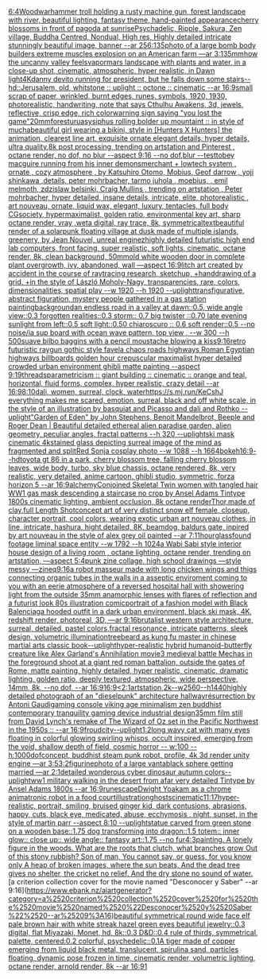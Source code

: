 [6:4](https://www.ebank.nz/aiartgenerator?category=6%3A4)[Wood](https://www.ebank.nz/aiartgenerator?category=Wood)[warhammer troll holding a rusty machine gun, forest landscape with river, beautiful lighting, fantasy theme, hand-painted appearance](https://www.ebank.nz/aiartgenerator?category=warhammer%2520troll%2520holding%2520a%2520rusty%2520machine%2520gun%2C%2520forest%2520landscape%2520with%2520river%2C%2520beautiful%2520lighting%2C%2520fantasy%2520theme%2C%2520hand-painted%2520appearance)[cherry blossoms in front of pagoda at sunrise](https://www.ebank.nz/aiartgenerator?category=cherry%2520blossoms%2520in%2520front%2520of%2520pagoda%2520at%2520sunrise)[Psychadelic, Ripple, Sakura, Zen village, Buddha Centred, Nondual, High res, Highly detailed intricate stunningly beautiful image, banner  --ar 256:135](https://www.ebank.nz/aiartgenerator?category=Psychadelic%2C%2520Ripple%2C%2520Sakura%2C%2520Zen%2520village%2C%2520Buddha%2520Centred%2C%2520Nondual%2C%2520High%2520res%2C%2520Highly%2520detailed%2520intricate%2520stunningly%2520beautiful%2520image%2C%2520banner%2520%2520--ar%2520256%3A135)[photo of a large bomb body builders extreme muscles explosion on an American farm —ar 3:1](https://www.ebank.nz/aiartgenerator?category=photo%2520of%2520a%2520large%2520bomb%2520body%2520builders%2520extreme%2520muscles%2520explosion%2520on%2520an%2520American%2520farm%2520%E2%80%94ar%25203%3A1)[35mm](https://www.ebank.nz/aiartgenerator?category=35mm)[how the uncanny valley feels](https://www.ebank.nz/aiartgenerator?category=how%2520the%2520uncanny%2520valley%2520feels)[vapor](https://www.ebank.nz/aiartgenerator?category=vapor)[mars landscape with plants and water, in a close-up shot, cinematic, atmospheric, hyper realistic, in Dawn light](https://www.ebank.nz/aiartgenerator?category=mars%2520landscape%2520with%2520plants%2520and%2520water%2C%2520in%2520a%2520close-up%2520shot%2C%2520cinematic%2C%2520atmospheric%2C%2520hyper%2520realistic%2C%2520in%2520Dawn%2520light)[4K](https://www.ebank.nz/aiartgenerator?category=4K)[danny devito running for president, but he falls down some stairs](https://www.ebank.nz/aiartgenerator?category=danny%2520devito%2520running%2520for%2520president%2C%2520but%2520he%2520falls%2520down%2520some%2520stairs)[--hd](https://www.ebank.nz/aiartgenerator?category=--hd)[::](https://www.ebank.nz/aiartgenerator?category=%3A%3A)[Jerusalem, old, whitstone :: uplight :: octone :: cinematic --ar 16:9](https://www.ebank.nz/aiartgenerator?category=Jerusalem%2C%2520old%2C%2520whitstone%2520%3A%3A%2520uplight%2520%3A%3A%2520octone%2520%3A%3A%2520cinematic%2520--ar%252016%3A9)[small scrap of paper, wrinkled, burnt edges, runes, symbols, 1920, 1930, photorealistic, handwriting, note that says Cthulhu Awakens, 3d, jewels, reflective, crisp edge, rich color](https://www.ebank.nz/aiartgenerator?category=small%2520scrap%2520of%2520paper%2C%2520wrinkled%2C%2520burnt%2520edges%2C%2520runes%2C%2520symbols%2C%25201920%2C%25201930%2C%2520photorealistic%2C%2520handwriting%2C%2520note%2520that%2520says%2520Cthulhu%2520Awakens%2C%25203d%2C%2520jewels%2C%2520reflective%2C%2520crisp%2520edge%2C%2520rich%2520color)[warning sign saying "you lost the game"](https://www.ebank.nz/aiartgenerator?category=warning%2520sign%2520saying%2520%22you%2520lost%2520the%2520game%22)[20mm](https://www.ebank.nz/aiartgenerator?category=20mm)[forest](https://www.ebank.nz/aiartgenerator?category=forest)[urua](https://www.ebank.nz/aiartgenerator?category=urua)[sysiphus rolling bolder up mountaint :: in style of mucha](https://www.ebank.nz/aiartgenerator?category=sysiphus%2520rolling%2520bolder%2520up%2520mountaint%2520%3A%3A%2520in%2520style%2520of%2520mucha)[beautiful girl wearing a bikini, style in [Hunters X Hunters] the animation, clearest line art, exquisite ornate elegant details, hyper details, ultra quality,8k post processing, trending on artstation and Pinterest , octane render, no dof, no blur --aspect 9:16 --no dof,blur --test](https://www.ebank.nz/aiartgenerator?category=beautiful%2520girl%2520wearing%2520a%2520bikini%2C%2520style%2520in%2520%5BHunters%2520X%2520Hunters%5D%2520the%2520animation%2C%2520clearest%2520line%2520art%2C%2520exquisite%2520ornate%2520elegant%2520details%2C%2520hyper%2520details%2C%2520ultra%2520quality%2C8k%2520post%2520processing%2C%2520trending%2520on%2520artstation%2520and%2520Pinterest%2520%2C%2520octane%2520render%2C%2520no%2520dof%2C%2520no%2520blur%2520--aspect%25209%3A16%2520--no%2520dof%2Cblur%2520--test)[tobey macguire running from his inner demons](https://www.ebank.nz/aiartgenerator?category=tobey%2520macguire%2520running%2520from%2520his%2520inner%2520demons)[merchant + lowtech system , ornate , cozy atmosphere , by Katsuhiro Otomo, Mobius, Geof darrow , yoji shinkawa ,details, peter mohrbacher, tarmo juhola , moebius, , emil melmoth, zdzislaw belsinki, Craig Mullins , trending on artstation , Peter mohrbacher, hyper detailed, insane details, intricate, elite, photorealistic , art nouveau, ornate, liquid wax, elegant, luxury, tentacles, full body CGsociety, hypermaximalist, golden ratio, environmental key art, sharp octane render, vray ,weta digital, ray trace, 8k, symmetrical](https://www.ebank.nz/aiartgenerator?category=merchant%2520%2B%2520lowtech%2520system%2520%2C%2520ornate%2520%2C%2520cozy%2520atmosphere%2520%2C%2520by%2520Katsuhiro%2520Otomo%2C%2520Mobius%2C%2520Geof%2520darrow%2520%2C%2520yoji%2520shinkawa%2520%2Cdetails%2C%2520peter%2520mohrbacher%2C%2520tarmo%2520juhola%2520%2C%2520moebius%2C%2520%2C%2520emil%2520melmoth%2C%2520zdzislaw%2520belsinki%2C%2520Craig%2520Mullins%2520%2C%2520trending%2520on%2520artstation%2520%2C%2520Peter%2520mohrbacher%2C%2520hyper%2520detailed%2C%2520insane%2520details%2C%2520intricate%2C%2520elite%2C%2520photorealistic%2520%2C%2520art%2520nouveau%2C%2520ornate%2C%2520liquid%2520wax%2C%2520elegant%2C%2520luxury%2C%2520tentacles%2C%2520full%2520body%2520CGsociety%2C%2520hypermaximalist%2C%2520golden%2520ratio%2C%2520environmental%2520key%2520art%2C%2520sharp%2520octane%2520render%2C%2520vray%2520%2Cweta%2520digital%2C%2520ray%2520trace%2C%25208k%2C%2520symmetrical)[text](https://www.ebank.nz/aiartgenerator?category=text)[beautiful render of a solarpunk floating village at dusk made of multiple islands, greenery, by Jean Nouvel, unreal enginez](https://www.ebank.nz/aiartgenerator?category=beautiful%2520render%2520of%2520a%2520solarpunk%2520floating%2520village%2520at%2520dusk%2520made%2520of%2520multiple%2520islands%2C%2520greenery%2C%2520by%2520Jean%2520Nouvel%2C%2520unreal%2520enginez)[highly detailed futuristic high end lab computers, front facing, super realistic, soft lights, cinematic, octane render, 8k, clean background, 50mm](https://www.ebank.nz/aiartgenerator?category=highly%2520detailed%2520futuristic%2520high%2520end%2520lab%2520computers%2C%2520front%2520facing%2C%2520super%2520realistic%2C%2520soft%2520lights%2C%2520cinematic%2C%2520octane%2520render%2C%25208k%2C%2520clean%2520background%2C%252050mm)[old white wooden door in complete plant overgrowth, ivy, abandoned, wall —aspect 16:9](https://www.ebank.nz/aiartgenerator?category=old%2520white%2520wooden%2520door%2520in%2520complete%2520plant%2520overgrowth%2C%2520ivy%2C%2520abandoned%2C%2520wall%2520%E2%80%94aspect%252016%3A9)[litch art created by accident in the course of raytracing research, sketchup, +handdrawing of a grid, +in the style of László Moholy-Nagy, transparencies, rare, colors, dimensionalities, spatial play --w 1920 --h 1920 --uplight](https://www.ebank.nz/aiartgenerator?category=litch%2520art%2520created%2520by%2520accident%2520in%2520the%2520course%2520of%2520raytracing%2520research%2C%2520sketchup%2C%2520%2Bhanddrawing%2520of%2520a%2520grid%2C%2520%2Bin%2520the%2520style%2520of%2520L%C3%A1szl%C3%B3%2520Moholy-Nagy%2C%2520transparencies%2C%2520rare%2C%2520colors%2C%2520dimensionalities%2C%2520spatial%2520play%2520--w%25201920%2520--h%25201920%2520--uplight)[transfigurative, abstract figuration, mystery people gathered in a gas station painting](https://www.ebank.nz/aiartgenerator?category=transfigurative%2C%2520abstract%2520figuration%2C%2520mystery%2520people%2520gathered%2520in%2520a%2520gas%2520station%2520painting)[background](https://www.ebank.nz/aiartgenerator?category=background)[an endless road in a valley at dawn::0.5, wide angle view::0.3 forgotten realities::0.3 storm:: 0.7 big twister ::0.70 late evening sunlight from left::0.5 soft light::0.50 chiaroscuro :: 0.6 soft render::0.5 --no noise](https://www.ebank.nz/aiartgenerator?category=an%2520endless%2520road%2520in%2520a%2520valley%2520at%2520dawn%3A%3A0.5%2C%2520wide%2520angle%2520view%3A%3A0.3%2520forgotten%2520realities%3A%3A0.3%2520storm%3A%3A%25200.7%2520big%2520twister%2520%3A%3A0.70%2520late%2520evening%2520sunlight%2520from%2520left%3A%3A0.5%2520soft%2520light%3A%3A0.50%2520chiaroscuro%2520%3A%3A%25200.6%2520soft%2520render%3A%3A0.5%2520--no%2520noise)[/i](https://www.ebank.nz/aiartgenerator?category=/i)[a sup board with ocean wave pattern, top view , --w 300 --h 500](https://www.ebank.nz/aiartgenerator?category=a%2520sup%2520board%2520with%2520ocean%2520wave%2520pattern%2C%2520top%2520view%2520%2C%2520--w%2520300%2520--h%2520500)[suave bilbo baggins with a pencil moustache blowing a kiss](https://www.ebank.nz/aiartgenerator?category=suave%2520bilbo%2520baggins%2520with%2520a%2520pencil%2520moustache%2520blowing%2520a%2520kiss)[9:16](https://www.ebank.nz/aiartgenerator?category=9%3A16)[retro futuristic raygun gothic style favela chaos roads highways Roman Egyptian highways billboards golden hour crepuscular maximalist hyper detailed crowded urban environment ghibli matte painting --aspect 9:19](https://www.ebank.nz/aiartgenerator?category=retro%2520futuristic%2520raygun%2520gothic%2520style%2520favela%2520chaos%2520roads%2520highways%2520Roman%2520Egyptian%2520highways%2520billboards%2520golden%2520hour%2520crepuscular%2520maximalist%2520hyper%2520detailed%2520crowded%2520urban%2520environment%2520ghibli%2520matte%2520painting%2520--aspect%25209%3A19)[threads](https://www.ebank.nz/aiartgenerator?category=threads)[parametricism :: giant building :: cinematic :: orange and teal, horizontal, fluid forms, complex, hyper realistic, crazy detail --ar 16:9](https://www.ebank.nz/aiartgenerator?category=parametricism%2520%3A%3A%2520giant%2520building%2520%3A%3A%2520cinematic%2520%3A%3A%2520orange%2520and%2520teal%2C%2520horizontal%2C%2520fluid%2520forms%2C%2520complex%2C%2520hyper%2520realistic%2C%2520crazy%2520detail%2520--ar%252016%3A9)[8:10](https://www.ebank.nz/aiartgenerator?category=8%3A10)[dali, women, surreal, clock, water](https://www.ebank.nz/aiartgenerator?category=dali%2C%2520women%2C%2520surreal%2C%2520clock%2C%2520water)[https://s.mj.run/KeCshJ  everything makes me scared, emotion, surreal, black and off white scale, in the style of an illustration by basquiat and Picasso and dali and Rothko --uplight](https://www.ebank.nz/aiartgenerator?category=https%3A//s.mj.run/KeCshJ%2520%2520everything%2520makes%2520me%2520scared%2C%2520emotion%2C%2520surreal%2C%2520black%2520and%2520off%2520white%2520scale%2C%2520in%2520the%2520style%2520of%2520an%2520illustration%2520by%2520basquiat%2520and%2520Picasso%2520and%2520dali%2520and%2520Rothko%2520--uplight)["Garden of Eden" by John Stephens, Benoit Mandelbrot, Beeple and Roger Dean | Beautiful detailed ethereal alien paradise garden, alien geometry, peculiar angles, fractal patterns --h 320 --uplight](https://www.ebank.nz/aiartgenerator?category=%22Garden%2520of%2520Eden%22%2520by%2520John%2520Stephens%2C%2520Benoit%2520Mandelbrot%2C%2520Beeple%2520and%2520Roger%2520Dean%2520%7C%2520Beautiful%2520detailed%2520ethereal%2520alien%2520paradise%2520garden%2C%2520alien%2520geometry%2C%2520peculiar%2520angles%2C%2520fractal%2520patterns%2520--h%2520320%2520--uplight)[ski mask cinematic 4k](https://www.ebank.nz/aiartgenerator?category=ski%2520mask%2520cinematic%25204k)[stained glass depicting surreal image of the mind as fragmented and split](https://www.ebank.nz/aiartgenerator?category=stained%2520glass%2520depicting%2520surreal%2520image%2520of%2520the%2520mind%2520as%2520fragmented%2520and%2520split)[Red Sonja cosplay photo --w 1088 --h 1664](https://www.ebank.nz/aiartgenerator?category=Red%2520Sonja%2520cosplay%2520photo%2520--w%25201088%2520--h%25201664)[bokeh](https://www.ebank.nz/aiartgenerator?category=bokeh)[16:9](https://www.ebank.nz/aiartgenerator?category=16%3A9)[--hd](https://www.ebank.nz/aiartgenerator?category=--hd)[toyota gt 86 in a park, cherry blossom tree, falling cherry blossom leaves, wide body, turbo, sky blue chassis, octane rendered, 8k, very realistic, very detailed, anime cartoon, ghibli studio, symmetric, forza horizon 5 --ar 16:9](https://www.ebank.nz/aiartgenerator?category=toyota%2520gt%252086%2520in%2520a%2520park%2C%2520cherry%2520blossom%2520tree%2C%2520falling%2520cherry%2520blossom%2520leaves%2C%2520wide%2520body%2C%2520turbo%2C%2520sky%2520blue%2520chassis%2C%2520octane%2520rendered%2C%25208k%2C%2520very%2520realistic%2C%2520very%2520detailed%2C%2520anime%2520cartoon%2C%2520ghibli%2520studio%2C%2520symmetric%2C%2520forza%2520horizon%25205%2520--ar%252016%3A9)[alchemy](https://www.ebank.nz/aiartgenerator?category=alchemy)[Conjoined Skeletal Twin women with tangled hair WW1  gas mask descending a staircase no crop by Ansel Adams Tintype 1800s cinematic lighting, ambient occlusion, 8k octane render](https://www.ebank.nz/aiartgenerator?category=Conjoined%2520Skeletal%2520Twin%2520women%2520with%2520tangled%2520hair%2520WW1%2520%2520gas%2520mask%2520descending%2520a%2520staircase%2520no%2520crop%2520by%2520Ansel%2520Adams%2520Tintype%25201800s%2520cinematic%2520lighting%2C%2520ambient%2520occlusion%2C%25208k%2520octane%2520render)[Thor,made of clay,full Length Shot](https://www.ebank.nz/aiartgenerator?category=Thor%2Cmade%2520of%2520clay%2Cfull%2520Length%2520Shot)[concept art of very distinct snow elf  female, closeup, character portrait,  cool colors, wearing exotic urban art nouveau clothes, in line, intricate, hashura, hight detailed, 8K, beamdog, baldurs gate,  inpired by art nouveau in the style of alex grey oil painted --ar 7:11](https://www.ebank.nz/aiartgenerator?category=concept%2520art%2520of%2520very%2520distinct%2520snow%2520elf%2520%2520female%2C%2520closeup%2C%2520character%2520portrait%2C%2520%2520cool%2520colors%2C%2520wearing%2520exotic%2520urban%2520art%2520nouveau%2520clothes%2C%2520in%2520line%2C%2520intricate%2C%2520hashura%2C%2520hight%2520detailed%2C%25208K%2C%2520beamdog%2C%2520baldurs%2520gate%2C%2520%2520inpired%2520by%2520art%2520nouveau%2520in%2520the%2520style%2520of%2520alex%2520grey%2520oil%2520painted%2520--ar%25207%3A11)[hourglass](https://www.ebank.nz/aiartgenerator?category=hourglass)[found footage liminal space entity --w 1792 --h 1024](https://www.ebank.nz/aiartgenerator?category=found%2520footage%2520liminal%2520space%2520entity%2520--w%25201792%2520--h%25201024)[a Wabi Sabi style interior house design of a living room , octane lighting, octane render, trending on artstation, —aspect 5:4](https://www.ebank.nz/aiartgenerator?category=a%2520Wabi%2520Sabi%2520style%2520interior%2520house%2520design%2520of%2520a%2520living%2520room%2520%2C%2520octane%2520lighting%2C%2520octane%2520render%2C%2520trending%2520on%2520artstation%2C%2520%E2%80%94aspect%25205%3A4)[punk zine collage, high school drawings —style messy —zineq](https://www.ebank.nz/aiartgenerator?category=punk%2520zine%2520collage%2C%2520high%2520school%2520drawings%2520%E2%80%94style%2520messy%2520%E2%80%94zineq)[9:16](https://www.ebank.nz/aiartgenerator?category=9%3A16)[a robot masseur made with long chicken wings and thigs connecting organic tubes in the walls in a asseptic enviroment coming to you with an eerie atmosphere of a reversed hospital hall with showering light from the outside 35mm anamorphic lenses with flares of reflection and a futurist look 80s illustration comic](https://www.ebank.nz/aiartgenerator?category=a%2520robot%2520masseur%2520made%2520with%2520long%2520chicken%2520wings%2520and%2520thigs%2520connecting%2520organic%2520tubes%2520in%2520the%2520walls%2520in%2520a%2520asseptic%2520enviroment%2520coming%2520to%2520you%2520with%2520an%2520eerie%2520atmosphere%2520of%2520a%2520reversed%2520hospital%2520hall%2520with%2520showering%2520light%2520from%2520the%2520outside%252035mm%2520anamorphic%2520lenses%2520with%2520flares%2520of%2520reflection%2520and%2520a%2520futurist%2520look%252080s%2520illustration%2520comic)[portrait of a fashion model with Black Balenciaga hooded outfit in a dark urban environment, black ski mask, 4K, redshift render, photoreal, 3D, —ar 9:16](https://www.ebank.nz/aiartgenerator?category=portrait%2520of%2520a%2520fashion%2520model%2520with%2520Black%2520Balenciaga%2520hooded%2520outfit%2520in%2520a%2520dark%2520urban%2520environment%2C%2520black%2520ski%2520mask%2C%25204K%2C%2520redshift%2520render%2C%2520photoreal%2C%25203D%2C%2520%E2%80%94ar%25209%3A16)[brutalist western style architecture, surreal, detailed, pastel colors,](https://www.ebank.nz/aiartgenerator?category=brutalist%2520western%2520style%2520architecture%2C%2520surreal%2C%2520detailed%2C%2520pastel%2520colors%2C)[fractal resonance, intricate patterns, sleek design, volumetric illumination](https://www.ebank.nz/aiartgenerator?category=fractal%2520resonance%2C%2520intricate%2520patterns%2C%2520sleek%2520design%2C%2520volumetric%2520illumination)[treebeard as kung fu master in chinese martial arts classic book](https://www.ebank.nz/aiartgenerator?category=treebeard%2520as%2520kung%2520fu%2520master%2520in%2520chinese%2520martial%2520arts%2520classic%2520book)[--uplight](https://www.ebank.nz/aiartgenerator?category=--uplight)[hyper-realistic hybrid humanoid-butterfly creature like Alex Garland's Annihilation movie](https://www.ebank.nz/aiartgenerator?category=hyper-realistic%2520hybrid%2520humanoid-butterfly%2520creature%2520like%2520Alex%2520Garland%27s%2520Annihilation%2520movie)[3 medieval battle Mechas in the foreground shoot at a giant red roman battalion, outside the gates of Rome, matte painting, highly detailed, hyper realistic, cinematic, dramatic lighting, golden ratio, deeply textured, atmospheric, wide perspective, 14mm, 8k, --no dof, --ar 16:9](https://www.ebank.nz/aiartgenerator?category=3%2520medieval%2520battle%2520Mechas%2520in%2520the%2520foreground%2520shoot%2520at%2520a%2520giant%2520red%2520roman%2520battalion%2C%2520outside%2520the%2520gates%2520of%2520Rome%2C%2520matte%2520painting%2C%2520highly%2520detailed%2C%2520hyper%2520realistic%2C%2520cinematic%2C%2520dramatic%2520lighting%2C%2520golden%2520ratio%2C%2520deeply%2520textured%2C%2520atmospheric%2C%2520wide%2520perspective%2C%252014mm%2C%25208k%2C%2520--no%2520dof%2C%2520--ar%252016%3A9)[16:9](https://www.ebank.nz/aiartgenerator?category=16%3A9)[<2:1](https://www.ebank.nz/aiartgenerator?category=%3C2%3A1)[artstation,2k--w2560--h1440](https://www.ebank.nz/aiartgenerator?category=artstation%2C2k--w2560--h1440)[highly detailed photograph of an "dieselpunk" architecture hallway](https://www.ebank.nz/aiartgenerator?category=highly%2520detailed%2520photograph%2520of%2520an%2520%22dieselpunk%22%2520architecture%2520hallway)[résurrection by Antoni Gaudi](https://www.ebank.nz/aiartgenerator?category=r%C3%A9surrection%2520by%2520Antoni%2520Gaudi)[gaming console viking age minimalism zen buddhist contemporary tranquility gaming device industrial design](https://www.ebank.nz/aiartgenerator?category=gaming%2520console%2520viking%2520age%2520minimalism%2520zen%2520buddhist%2520contemporary%2520tranquility%2520gaming%2520device%2520industrial%2520design)[35mm film still from David Lynch's remake of The Wizard of Oz set in the Pacific Northwest in the 1950s :: --ar 16:9](https://www.ebank.nz/aiartgenerator?category=35mm%2520film%2520still%2520from%2520David%2520Lynch%27s%2520remake%2520of%2520The%2520Wizard%2520of%2520Oz%2520set%2520in%2520the%2520Pacific%2520Northwest%2520in%2520the%25201950s%2520%3A%3A%2520--ar%252016%3A9)[froud](https://www.ebank.nz/aiartgenerator?category=froud)[city](https://www.ebank.nz/aiartgenerator?category=city)[--uplight](https://www.ebank.nz/aiartgenerator?category=--uplight)[1:2](https://www.ebank.nz/aiartgenerator?category=1%3A2)[long wavy cat with many eyes floating in colorful glowing swirling whisps, occult inspired, emerging from the void, shallow depth of field, cosmic horror -- w:100 -- h:1000](https://www.ebank.nz/aiartgenerator?category=long%2520wavy%2520cat%2520with%2520many%2520eyes%2520floating%2520in%2520colorful%2520glowing%2520swirling%2520whisps%2C%2520occult%2520inspired%2C%2520emerging%2520from%2520the%2520void%2C%2520shallow%2520depth%2520of%2520field%2C%2520cosmic%2520horror%2520--%2520w%3A100%2520--%2520h%3A1000)[dof](https://www.ebank.nz/aiartgenerator?category=dof)[concept, buddhist steam punk robot, profile, 4k 3d render unity engine —ar 3:5](https://www.ebank.nz/aiartgenerator?category=concept%2C%2520buddhist%2520steam%2520punk%2520robot%2C%2520profile%2C%25204k%25203d%2520render%2520unity%2520engine%2520%E2%80%94ar%25203%3A5)[3:2](https://www.ebank.nz/aiartgenerator?category=3%3A2)[figurine](https://www.ebank.nz/aiartgenerator?category=figurine)[photo of a large vantablack sphere getting married  —ar 2:1](https://www.ebank.nz/aiartgenerator?category=photo%2520of%2520a%2520large%2520vantablack%2520sphere%2520getting%2520married%2520%2520%E2%80%94ar%25202%3A1)[detailed wonderous cyber dinosaur autumn colors--uplight](https://www.ebank.nz/aiartgenerator?category=detailed%2520wonderous%2520cyber%2520dinosaur%2520autumn%2520colors--uplight)[ww1 military  walking in the desert from afar  very detailed Tintype by Ansel Adams 1800s --ar 16:9](https://www.ebank.nz/aiartgenerator?category=ww1%2520military%2520%2520walking%2520in%2520the%2520desert%2520from%2520afar%2520%2520very%2520detailed%2520Tintype%2520by%2520Ansel%2520Adams%25201800s%2520--ar%252016%3A9)[runescape](https://www.ebank.nz/aiartgenerator?category=runescape)[Dwight Yoakam as a chrome animatronic robot in a food court](https://www.ebank.nz/aiartgenerator?category=Dwight%2520Yoakam%2520as%2520a%2520chrome%2520animatronic%2520robot%2520in%2520a%2520food%2520court)[illustration](https://www.ebank.nz/aiartgenerator?category=illustration)[ghosts](https://www.ebank.nz/aiartgenerator?category=ghosts)[cinematic](https://www.ebank.nz/aiartgenerator?category=cinematic)[11:17](https://www.ebank.nz/aiartgenerator?category=11%3A17)[hyper-realistic, portrait, smiling, bruised ginger kid, dark contusions, abrasions, happy, cuts, black eye,  medicated, abuse, ecchymosis , night, sunset, in the style of martin parr --aspect 8:10 --uplight](https://www.ebank.nz/aiartgenerator?category=hyper-realistic%2C%2520portrait%2C%2520smiling%2C%2520bruised%2520ginger%2520kid%2C%2520dark%2520contusions%2C%2520abrasions%2C%2520happy%2C%2520cuts%2C%2520black%2520eye%2C%2520%2520medicated%2C%2520abuse%2C%2520ecchymosis%2520%2C%2520night%2C%2520sunset%2C%2520in%2520the%2520style%2520of%2520martin%2520parr%2520--aspect%25208%3A10%2520--uplight)[statue carved from green stone on a wooden base::1.75 dog transforming into dragon::1.5 totem:: inner glow:: close up:: wide angle:: fantasy art::1.75 --no fur](https://www.ebank.nz/aiartgenerator?category=statue%2520carved%2520from%2520green%2520stone%2520on%2520a%2520wooden%2520base%3A%3A1.75%2520dog%2520transforming%2520into%2520dragon%3A%3A1.5%2520totem%3A%3A%2520inner%2520glow%3A%3A%2520close%2520up%3A%3A%2520wide%2520angle%3A%3A%2520fantasy%2520art%3A%3A1.75%2520--no%2520fur)[4:3](https://www.ebank.nz/aiartgenerator?category=4%3A3)[painting. A lonely figure in the woods. What are the roots that clutch, what branches grow Out of this stony rubbish? Son of man, You cannot say, or guess, for you know only A heap of broken images, where the sun beats, And the dead tree gives no shelter, the cricket no relief, And the dry stone no sound of water.](https://www.ebank.nz/aiartgenerator?category=painting.%2520A%2520lonely%2520figure%2520in%2520the%2520woods.%2520What%2520are%2520the%2520roots%2520that%2520clutch%2C%2520what%2520branches%2520grow%2520Out%2520of%2520this%2520stony%2520rubbish%3F%2520Son%2520of%2520man%2C%2520You%2520cannot%2520say%2C%2520or%2520guess%2C%2520for%2520you%2520know%2520only%2520A%2520heap%2520of%2520broken%2520images%2C%2520where%2520the%2520sun%2520beats%2C%2520And%2520the%2520dead%2520tree%2520gives%2520no%2520shelter%2C%2520the%2520cricket%2520no%2520relief%2C%2520And%2520the%2520dry%2520stone%2520no%2520sound%2520of%2520water.)[a criterion collection cover for the movie named "Desconocer y Saber" --ar 9:16](https://www.ebank.nz/aiartgenerator?category=a%2520criterion%2520collection%2520cover%2520for%2520the%2520movie%2520named%2520%22Desconocer%2520y%2520Saber%22%2520--ar%25209%3A16)[beautiful symmetrical round wide face elf pale brown hair with white streak hazel green eyes beautiful jewelry::0.3 digital, flat Miyazaki, Monet, hd, 8k::0.3 D&D::0.4 rule of thirds, symmetrical, palette, centered:0.2 colorful, psychedelic::0.1](https://www.ebank.nz/aiartgenerator?category=beautiful%2520symmetrical%2520round%2520wide%2520face%2520elf%2520pale%2520brown%2520hair%2520with%2520white%2520streak%2520hazel%2520green%2520eyes%2520beautiful%2520jewelry%3A%3A0.3%2520digital%2C%2520flat%2520Miyazaki%2C%2520Monet%2C%2520hd%2C%25208k%3A%3A0.3%2520D%26D%3A%3A0.4%2520rule%2520of%2520thirds%2C%2520symmetrical%2C%2520palette%2C%2520centered%3A0.2%2520colorful%2C%2520psychedelic%3A%3A0.1)[A tiger made of copper emerging from liquid black metal, translucent, spirulina sand, particles floating, dynamic pose frozen in time, cinematic render, volumetric lighting, octane render, arnold render, 8k --ar 16:9](https://www.ebank.nz/aiartgenerator?category=A%2520tiger%2520made%2520of%2520copper%2520emerging%2520from%2520liquid%2520black%2520metal%2C%2520translucent%2C%2520spirulina%2520sand%2C%2520particles%2520floating%2C%2520dynamic%2520pose%2520frozen%2520in%2520time%2C%2520cinematic%2520render%2C%2520volumetric%2520lighting%2C%2520octane%2520render%2C%2520arnold%2520render%2C%25208k%2520--ar%252016%3A9)[1](https://www.ebank.nz/aiartgenerator?category=1)